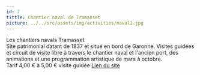 ```yaml
---
id: 7
tittle: Chantier naval de Tramasset
picture: ../../src/assets/img/activities/naval2.jpg
---
```

Les chantiers navals Tramasset  
Site patrimonial datant de 1837 et situé en bord de Garonne. Visites guidées et circuit de visite libre à travers le chantier naval et l'ancien port, des animations et une programmation artistique de mars à octobre.   
Tarif 4,00 € à 5,00 € visite guidée
[Lien du site](http://www.chantierstramasset.fr/fr)
